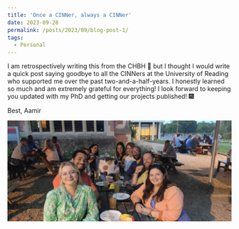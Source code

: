 ```yaml
---
title: 'Once a CINNer, always a CINNer'
date: 2023-09-28
permalink: /posts/2023/09/blog-post-1/
tags:
  - Personal
---
```


I am retrospectively writing this from the CHBH 🌚 but I thought I would write a quick post saying goodbye to all the CINNers at the University of Reading who supported me over the past two-and-a-half-years. I honestly learned so much and am extremely grateful for everything! I look forward to keeping you updated with my PhD and getting our projects published! 🎆

Best,
Aamir

<img src='/images/cinn_goodbye.jpeg' alt='CINN Goodbye'>
